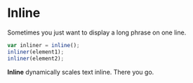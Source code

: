 # Inline

Sometimes you just want to display a long phrase on one line.

```javascript
var inliner = inline();
inliner(element1);
inliner(element2);
```

**Inline** dynamically scales text inline. There you go.